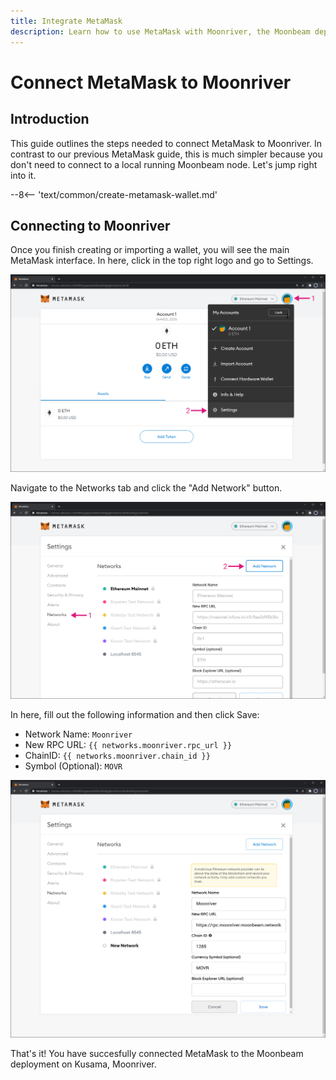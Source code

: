 ```yaml
---
title: Integrate MetaMask
description: Learn how to use MetaMask with Moonriver, the Moonbeam deployment on Kusama. This tutorial shows you how to connect a default installation of MetaMask to Moonriver.
---
```


# Connect MetaMask to Moonriver

## Introduction

This guide outlines the steps needed to connect MetaMask to Moonriver. In contrast to our previous MetaMask guide, this is much simpler because you don't need to connect to a local running Moonbeam node. Let's jump right into it.

--8<-- 'text/common/create-metamask-wallet.md'

## Connecting to Moonriver

Once you finish creating or importing a wallet, you will see the main MetaMask interface. In here, click in the top right logo and go to Settings.

![MetaMask3](/images/testnet/testnet-metamask3.png)

Navigate to the Networks tab and click the "Add Network" button.

![MetaMask4](/images/testnet/testnet-metamask4.png)

In here, fill out the following information and then click Save:

 - Network Name: `Moonriver`
 - New RPC URL: `{{ networks.moonriver.rpc_url }}`
 - ChainID: `{{ networks.moonriver.chain_id }}`
 - Symbol (Optional): `MOVR`

![MetaMask5](/images/moonriver/moonriver-integrate-metamask-1.png)

That's it! You have succesfully connected MetaMask to the Moonbeam deployment on Kusama, Moonriver.

